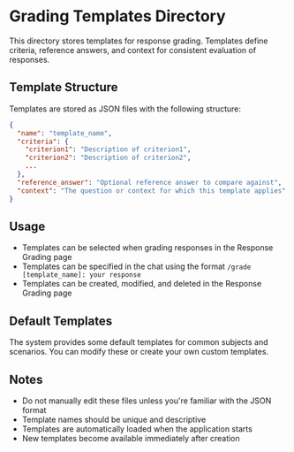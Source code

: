 # Grading Templates Directory

This directory stores templates for response grading. Templates define criteria, reference answers, and context for consistent evaluation of responses.

## Template Structure

Templates are stored as JSON files with the following structure:

```json
{
  "name": "template_name",
  "criteria": {
    "criterion1": "Description of criterion1",
    "criterion2": "Description of criterion2",
    ...
  },
  "reference_answer": "Optional reference answer to compare against",
  "context": "The question or context for which this template applies"
}
```

## Usage

- Templates can be selected when grading responses in the Response Grading page
- Templates can be specified in the chat using the format `/grade [template_name]: your response`
- Templates can be created, modified, and deleted in the Response Grading page

## Default Templates

The system provides some default templates for common subjects and scenarios. You can modify these or create your own custom templates.

## Notes

- Do not manually edit these files unless you're familiar with the JSON format
- Template names should be unique and descriptive
- Templates are automatically loaded when the application starts
- New templates become available immediately after creation